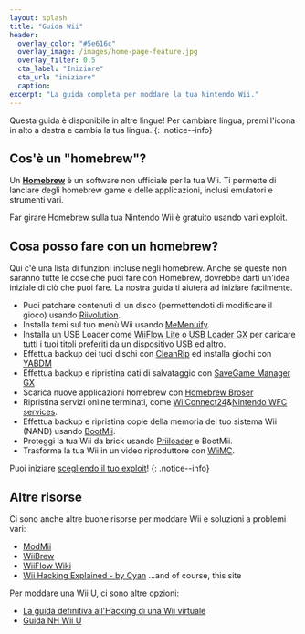 ```yaml
---
layout: splash
title: "Guida Wii"
header:
  overlay_color: "#5e616c"
  overlay_image: /images/home-page-feature.jpg
  overlay_filter: 0.5
  cta_label: "Iniziare"
  cta_url: "iniziare"
  caption:
excerpt: "La guida completa per moddare la tua Nintendo Wii."
---
```


Questa guida è disponibile in altre lingue! Per cambiare lingua, premi l'icona in alto a destra e cambia la tua lingua.
{: .notice--info}

## Cos'è un "homebrew"?

Un [**Homebrew**](https://en.wikipedia.org/wiki/Homebrew_(video_games)) è un software non ufficiale per la tua Wii. Ti permette di lanciare degli homebrew game e delle applicazioni, inclusi emulatori e strumenti vari.

Far girare Homebrew sulla tua Nintendo Wii è gratuito usando vari exploit.

## Cosa posso fare con un homebrew?

Qui c'è una lista di funzioni incluse negli homebrew. Anche se queste non saranno tutte le cose che puoi fare con Homebrew, dovrebbe darti un'idea iniziale di ciò che puoi fare. La nostra guida ti aiuterà ad iniziare facilmente.

- Puoi patchare contenuti di un disco (permettendoti di modificare il gioco) usando [Riivolution](http://www.wiibrew.org/wiki/Riivolution).
- Installa temi sul tuo menù Wii usando [MeMenuify](themes).
- Installa un USB Loader come [WiiFlow Lite](https://gbatemp.net/threads/wiiflow-lite.422685/) o [USB Loader GX](usbloadergx) per caricare tutti i tuoi titoli preferiti da un dispositivo USB ed altro.
- Effettua backup dei tuoi dischi con [CleanRip](/dump-games) ed installa giochi con [YABDM](dump-wads)
- Effettua backup e ripristina dati di salvataggio con [SaveGame Manager GX](https://wiidatabase.de/downloads/wii-tools/savegame-manager-gx-beta/)
- Scarica nuove applicazioni homebrew con [Homebrew Broser](hbb)
- Ripristina servizi online terminati, come [WiiConnect24](riiconnect24)&[Nintendo WFC services](wiimmfi).
- Effettua backup e ripristina copie della memoria del tuo sistema Wii (NAND) usando [BootMii](http://bootmii.org).
- Proteggi la tua Wii da brick usando [Priiloader](priiloader) e BootMii.
- Trasforma la tua Wii in un video riproduttore con [WiiMC](http://www.wiimc.org/).

Puoi iniziare [scegliendo il tuo exploit](get-started)!
{: .notice--info}

## Altre risorse

Ci sono anche altre buone risorse per moddare Wii e soluzioni a problemi vari:

- [ModMii](http://xflak.com/)
- [WiiBrew](https://wiibrew.org/)
- [WiiFlow Wiki](https://sites.google.com/site/wiiflowiki4/)
- [Wii Hacking Explained - by Cyan](https://gbatemp.net/threads/wii-hacking-explained.501605/) ...and of course, this site

Per moddare una Wii U, ci sono altre opzioni:
- [La guida definitiva all'Hacking di una Wii virtuale](https://gbatemp.net/threads/the-definitive-vwii-hacking-guide.425852/)
- [Guida NH Wii U](https://wiiuguide.xyz)
